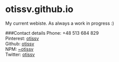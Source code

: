 # otissv.github.io


My current webiste. As always a work in progress :)

###Contact details
Phone: +48 513 684 829  
Pinterest: [otissv](https://pinterest/otissv)   
Github: [otissv](https://github.com/otissv)   
NPM: [~otissv](https://npmjs.com/otissv)  
Twitter: [otissv](https://twitter.com/otissv)
